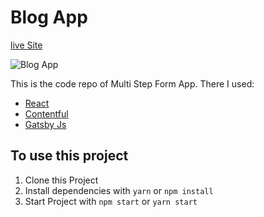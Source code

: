 # Blog App
 
[live Site](https://a-blog-site-app.netlify.app/blog/)

![Blog App](preview.png)

This is the code repo of Multi Step Form App. There I used:
  * [React](https://reactjs.org)
  * [Contentful](https://www.contentful.com/)
  * [Gatsby Js](https://www.gatsbyjs.com/)

## To use this project
  1. Clone this Project
  2. Install dependencies with `yarn` or `npm install`
  3. Start Project with `npm start` or `yarn start`
